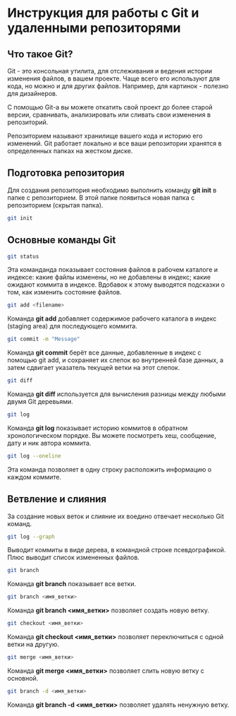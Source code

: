 # Инструкция для работы с Git и удаленными репозиторями

## Что такое Git?

Git - это консольная утилита, для отслеживания и ведения истории изменения файлов, в вашем проекте. Чаще всего его используют для кода, но можно и для других файлов. Например, для картинок - полезно для дизайнеров.

С помощью Git-a вы можете откатить свой проект до более старой версии, сравнивать, анализировать или сливать свои изменения в репозиторий.

Репозиторием называют хранилище вашего кода и историю его изменений. Git работает локально и все ваши репозитории хранятся в определенных папках на жестком диске.

## Подготовка репозитория

Для создания репозитория необходимо выполнить команду **git init** в папке с репозиторием. В этой папке появиться новая папка с репозиторием (скрытая папка).

```sh
git init
```

## Основные команды Git

```sh
git status
```

Эта команданда показывает состояния файлов в рабочем каталоге и индексе: какие файлы изменены, но не добавлены в индекс; какие ожидают коммита в индексе. Вдобавок к этому выводятся подсказки о том, как изменить состояние файлов.

```sh
git add <filename>
```

Команда **git add** добавляет содержимое рабочего каталога в индекс (staging area) для последующего коммита.

```sh
git commit -m "Message"
```

Команда **git commit** берёт все данные, добавленные в индекс с помощью git add, и сохраняет их слепок во внутренней базе данных, а затем сдвигает указатель текущей ветки на этот слепок.

```sh
git diff
```

Команда **git diff** используется для вычисления разницы между любыми двумя Git деревьями.

```sh
git log
```

Команда **git log** показывает историю коммитов в обратном хронологическом порядке. Вы можете посмотреть хеш, сообщение, дату и ник автора коммита.

```sh
git log --oneline
```

Эта команда позволяет в одну строку расположить информацию о каждом коммите.

## Ветвление и слияния

За создание новых веток и слияние их воедино отвечает несколько Git команд.

```sh
git log --graph

```

Выводит коммиты в виде дерева, в командной строке псевдографикой. Плюс выводит список измененных файлов.

```sh
git branch
```

Команда **git branch** показывает все ветки.

```sh
git branch <имя_ветки>
```

Команда **git branch <имя_ветки>** позволяет создать новую ветку.

```sh
git checkout <имя_ветки>
```

Команда **git checkout <имя_ветки>** позволяет переключиться с одной ветки на другую.

```sh
git merge <имя_ветки>
```

Команда **git merge <имя_ветки>** позволяет слить новую ветку с основной.

```sh
git branch -d <имя_ветки>
```

Команда **git branch -d <имя_ветки>** позволяет удалять ненужную ветку.
